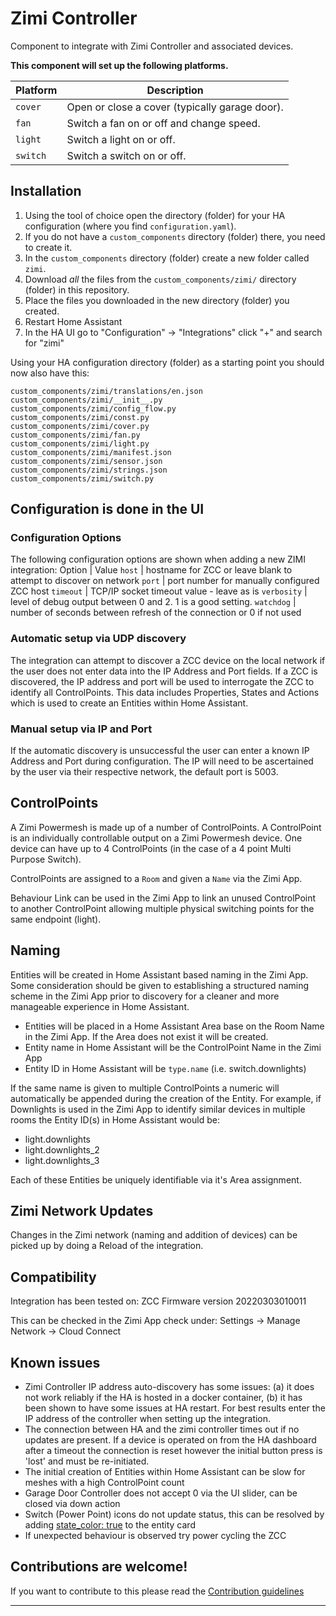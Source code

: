 # Zimi Controller

Component to integrate with Zimi Controller and associated devices.

**This component will set up the following platforms.**

Platform | Description
-- | --
`cover` | Open or close a cover (typically garage door).
`fan` | Switch a fan on or off and change speed.
`light` | Switch a light on or off.
`switch` | Switch a switch on or off.


## Installation

1. Using the tool of choice open the directory (folder) for your HA configuration (where you find `configuration.yaml`).
2. If you do not have a `custom_components` directory (folder) there, you need to create it.
3. In the `custom_components` directory (folder) create a new folder called `zimi`.
4. Download _all_ the files from the `custom_components/zimi/` directory (folder) in this repository.
5. Place the files you downloaded in the new directory (folder) you created.
6. Restart Home Assistant
7. In the HA UI go to "Configuration" -> "Integrations" click "+" and search for "zimi"

Using your HA configuration directory (folder) as a starting point you should now also have this:

```text
custom_components/zimi/translations/en.json
custom_components/zimi/__init__.py
custom_components/zimi/config_flow.py
custom_components/zimi/const.py
custom_components/zimi/cover.py
custom_components/zimi/fan.py
custom_components/zimi/light.py
custom_components/zimi/manifest.json
custom_components/zimi/sensor.json
custom_components/zimi/strings.json
custom_components/zimi/switch.py
```

## Configuration is done in the UI

### Configuration Options

The following configuration options are shown when adding a new ZIMI integration:
Option | Value
`host` | hostname for ZCC or leave blank to attempt to discover on network
`port` | port number for manually configured ZCC host
`timeout` | TCP/IP socket timeout value - leave as is
`verbosity` | level of debug output between 0 and 2.   1 is a good setting.
`watchdog` | number of seconds between refresh of the connection or 0 if not used

### Automatic setup via UDP discovery
The integration can attempt to discover a ZCC device on the local network if the user does not enter data into the IP Address and Port fields. If a ZCC is discovered, the IP address and port will be used to interrogate the ZCC to identify all ControlPoints. This data includes Properties, States and Actions which is used to create an Entities within Home Assistant.

### Manual setup via IP and Port
If the automatic discovery is unsuccessful the user can enter a known IP Address and Port during configuration. The IP will need to be ascertained by the user via their respective network, the default port is 5003.

<!---->

## ControlPoints

A Zimi Powermesh is made up of a number of ControlPoints. A ControlPoint is an individually controllable output on a Zimi Powermesh device. One device can have up to 4 ControlPoints (in the case of a 4 point Multi Purpose Switch).

ControlPoints are assigned to a `Room` and given a `Name` via the Zimi App.

Behaviour Link can be used in the Zimi App to link an unused ControlPoint to another ControlPoint allowing multiple physical switching points for the same endpoint (light).

## Naming

Entities will be created in Home Assistant based naming in the Zimi App. Some consideration should be given to establishing a structured naming scheme in the Zimi App prior to discovery for a cleaner and more manageable experience in Home Assistant.

- Entities will be placed in a Home Assistant Area base on the Room Name in the Zimi App. If the Area does not exist it will be created.
- Entity name in Home Assistant will be the ControlPoint Name in the Zimi App
- Entity ID in Home Assistant will be `type.name` (i.e. switch.downlights)

If the same name is given to multiple ControlPoints a numeric will automatically be appended during the creation of the Entity. For example, if Downlights is used in the Zimi App to identify similar devices in multiple rooms the Entity ID(s) in Home Assistant would be:
  - light.downlights
  - light.downlights_2
  - light.downlights_3

Each of these Entities be uniquely identifiable via it's Area assignment.

## Zimi Network Updates

Changes in the Zimi network (naming and addition of devices) can be picked up by doing a Reload of the integration.

## Compatibility

Integration has been tested on: ZCC Firmware version 20220303010011

This can be checked in the Zimi App check under: Settings -> Manage Network -> Cloud Connect

## Known issues
- Zimi Controller IP address auto-discovery has some issues: (a) it does not work reliably if the HA is hosted in a docker container, (b) it has been shown to have some issues at HA restart.  For best results enter the IP address of the controller when setting up the integration.
- The connection between HA and the zimi controller times out if no updates are present.   If a device is operated on from the HA dashboard after a timeout the connection is reset however the initial button press is 'lost' and must be re-initiated.
- The initial creation of Entities within Home Assistant can be slow for meshes with a high ControlPoint count
- Garage Door Controller does not accept 0 via the UI slider, can be closed via down action
- Switch (Power Point) icons do not update status, this can be resolved by adding [state_color: true](https://community.home-assistant.io/t/switch-light-entity-icons-not-changing-color-on-state-change-on-off/174898) to the entity card
- If unexpected behaviour is observed try power cycling the ZCC


## Contributions are welcome!

If you want to contribute to this please read the [Contribution guidelines](CONTRIBUTING.md)

***

